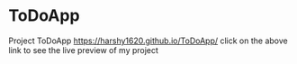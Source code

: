 # ToDoApp
Project  ToDoApp 
https://harshy1620.github.io/ToDoApp/
click on the above link to see the live preview of my project
